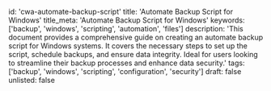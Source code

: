 id: 'cwa-automate-backup-script'
title: 'Automate Backup Script for Windows'
title_meta: 'Automate Backup Script for Windows'
keywords: ['backup', 'windows', 'scripting', 'automation', 'files']
description: 'This document provides a comprehensive guide on creating an automate backup script for Windows systems. It covers the necessary steps to set up the script, schedule backups, and ensure data integrity. Ideal for users looking to streamline their backup processes and enhance data security.'
tags: ['backup', 'windows', 'scripting', 'configuration', 'security']
draft: false
unlisted: false


